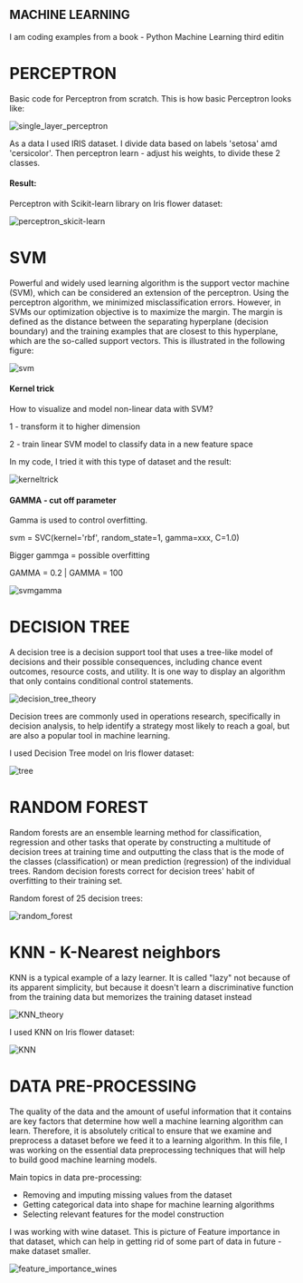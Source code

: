 ## MACHINE LEARNING
I am coding examples from a book - Python Machine Learning third editin

# PERCEPTRON
Basic code for Perceptron from scratch.
This is how basic Perceptron looks like:

![single_layer_perceptron](perceptron/single_layer_perceptron.png)

As a data I used IRIS dataset. I divide data based on labels 'setosa' amd 'cersicolor'.
Then perceptron learn - adjust his weights, to divide these 2 classes.

#### Result:

Perceptron with Scikit-learn library on Iris flower dataset:

![perceptron_skicit-learn](perceptron_skicit-learn/plot.jpg) 

# SVM

Powerful and widely used learning algorithm is the support vector machine (SVM), 
which can be considered an extension of the perceptron. Using the perceptron algorithm, 
we minimized misclassification errors. However, in SVMs our optimization objective is to maximize the margin. 
The margin is defined as the distance between the separating hyperplane (decision boundary) and the training examples 
that are closest to this hyperplane, which are the so-called support vectors. This is illustrated in the following figure:

![svm](SVM/svm.png) 

#### Kernel trick

How to visualize and model non-linear data with SVM?

1 - transform it to higher dimension

2 - train linear SVM model to classify data in a new feature space

In my code, I tried it with this type of dataset and the result:

![kerneltrick](SVM/kerneltrick.jpeg)

#### GAMMA - cut off parameter
Gamma is used to control overfitting.

svm = SVC(kernel='rbf', random_state=1, gamma=xxx, C=1.0)

Bigger gammga = possible overfitting

GAMMA = 0.2 | GAMMA = 100

![svmgamma](SVM/svmgamma.jpeg)

# DECISION TREE

A decision tree is a decision support tool that uses a tree-like model of decisions and their possible consequences, 
including chance event outcomes, resource costs, and utility. It is one way to display an algorithm that only 
contains conditional control statements.

![decision_tree_theory](decision_tree/decision_tree_theory.png)

Decision trees are commonly used in operations research, specifically in decision analysis, 
to help identify a strategy most likely to reach a goal, but are also a popular tool in machine learning.

I used Decision Tree model on Iris flower dataset:

![tree](decision_tree/tree.png)

# RANDOM FOREST

Random forests are an ensemble learning method for classification, regression and other tasks that operate by constructing a multitude of decision trees at training time and outputting the class that is the mode of the classes (classification) or mean prediction (regression) of the individual trees. Random decision forests correct for decision trees' habit of overfitting to their training set.

Random forest of 25 decision trees:

![random_forest](decision_tree/random_forest_25DT.jpg)


# KNN - K-Nearest neighbors
KNN is a typical example of a lazy learner. 
It is called "lazy" not because of its apparent simplicity, 
but because it doesn't learn a discriminative function from 
the training data but memorizes the training dataset instead

![KNN_theory](KNN/KNN_theory.png)

I used KNN on Iris flower dataset:

![KNN](KNN/knn.jpg)

# DATA PRE-PROCESSING

The quality of the data and the amount of useful information that it contains are key factors 
that determine how well a machine learning algorithm can learn. 
Therefore, it is absolutely critical to ensure that we examine and preprocess a dataset 
before we feed it to a learning algorithm. In this file, 
I was working on the essential data preprocessing techniques that will help to build good machine learning models.

Main topics in data pre-processing:
- Removing and imputing missing values from the dataset
- Getting categorical data into shape for machine learning algorithms
- Selecting relevant features for the model construction

I was working with wine dataset. This is picture of Feature importance in that dataset, 
which can help in getting rid of some part of data in future - make dataset smaller.

![feature_importance_wines](feature_importance_wines.jpg)

